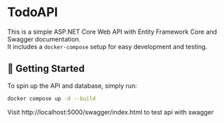 # TodoAPI

This is a simple ASP.NET Core Web API with Entity Framework Core and Swagger documentation.  
It includes a `docker-compose` setup for easy development and testing.

## 🚀 Getting Started

To spin up the API and database, simply run:

```bash
docker compose up -d --build
```

Visit http://localhost:5000/swagger/index.html to test api with swagger
